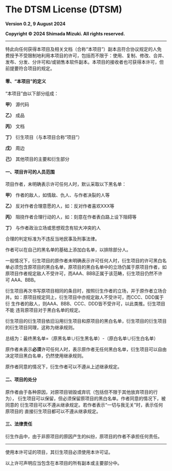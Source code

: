 # The DTSM License (DTSM)

**Version 0.2, 9 August 2024**

**Copyright &copy; 2024 Shimada Mizuki. All rights reserved.**

* * *

特此向任何获得本项目及相关文档（合称“本项目”）副本且符合协议规定的人免
费授予不受限制地利用本项目的许可，包括而不限于：使用、复制、修改、合并、
发布、分发、分许可和/或销售本软件副本。本项目的接收者也可获得本许可，但
前提要符合项目的规定。

#### 零、“本项目”的定义

“本项目”由以下部分组成：

**甲）** 源代码

**乙）** 成品

**丙）** 文档

**丁）** 衍生项目（与本项目合称“项目”）

**戊）** 周边

**己）** 其他项目的主要和衍生部分

#### 一、项目许可的人员范围

项目作者，未明确表示许可任何人时，默认采取以下黑名单：

**甲）** 作者的敌人，如情敌、仇人、与作者决裂的人等

**乙）** 反对作者合理意愿的人，如：反对作者喜欢XXX等

**丙）** 阻挠作者合理行动的人，如：刻意在作者表白路上设下阻碍等

**丁）** 与作者政治立场或思想观念有较大冲突的人

合理的判定标准为不违反当地民事及刑事法律。

作者可以在自己的黑名单的基础上添加白名单，以排除部分人。

一般情况下，衍生项目的原作者未明确表示许可任何人时，衍生项目的许可黑白名
单必须包含原项目的黑白名单，原项目的黑白名单中的立场仍属于原项目作者，如
原项目作者规定敌人不受许可，而AAA、BBB正属于该范畴，衍生项目仍然不许可
AAA、BBB。

衍生项目再次书写原项目相同的条目时，按照衍生作者的立场，并于原作者立场合
并。如：原项目规定同上，衍生项目中亦规定敌人不受许可，而CCC、DDD属于衍
生作者的敌人，则AAA、BBB、CCC、DDD皆不受许可，以此类推。衍生项目不能
违背原项目对于黑白名单的规定。

衍生项目的衍生项目依旧沿用衍生项目和原项目的黑白名单，衍生项目的衍生项目
的衍生项目同理，这称为继承规则。

总结为：最终黑名单=（原黑名单∪衍生黑名单）-（原白名单∪衍生白名单）

原作者未表示**必须**许可任何人时，表示原作者无任何黑白名单，衍生项目可以自由
决定项目黑白名单，仍然使用继承规则。

原作者同意的情况下，衍生作者可以不遵从上述继承规定。

#### 二、项目的处分

原作者由于各种原因，对原项目销毁或弃坑（包括但不限于其他放弃项目的行为），
衍生项目可以保留，但必须保留原项目的黑白名单。作者同意的情况下，被同意的
衍生项目可以不遵从继承规定。若作者表示“一切与我无关”时，表示任何原项目的
直接衍生项目都可以不遵从继承规定。

#### 三、法律责任

衍生作品中，由于非原项目的原因产生的纠纷，原项目的作者不承担任何责任。

* * *

使用本许可证的项目，其衍生项目必须使用本许可证。

以上许可声明应当包含在本项目的所有副本或主要部分中。